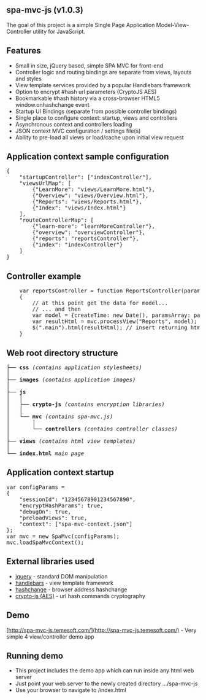 spa-mvc-js (v1.0.3)
-------------------

The goal of this project is a simple Single Page Application Model-View-Controller utility for JavaScript.

Features
--------
* Small in size, jQuery based, simple SPA MVC for front-end
* Controller logic and routing bindings are separate from views, layouts and styles
* View template services provided by a popular Handlebars framework
* Option to encrypt #hash url parameters (CryptoJS AES)
* Bookmarkable #hash history via a cross-browser HTML5 window.onhashchange event
* Startup UI Bindings (separate from possible controller bindings)
* Single place to configure context: startup, views and controllers
* Asynchronous context and controllers loading
* JSON context MVC configuration / settings file(s)
* Ability to pre-load all views or load/cache upon initial view request

Application context sample configuration
----------------------------------------
<pre>
{
    "startupController": ["indexController"],
    "viewsUrlMap": [
        {"LearnMore": "views/LearnMore.html"},
        {"Overview": "views/Overview.html"},
        {"Reports": "views/Reports.html"},
        {"Index": "views/Index.html"}
    ],
    "routeControllerMap": [
        {"learn-more": "learnMoreController"},
        {"overview": "overviewController"},
        {"reports": "reportsController"},
        {"index": "indexController"}
    ]
}
</pre>


Controller example
------------------
<pre>
    var reportsController = function ReportsController(paramsArray)
    {
        // at this point get the data for model...
        // ... and then
        var model = {createTime: new Date(), paramsArray: paramsArray, someNewParam: receivedJsonData};
        var resultHtml = mvc.processView("Reports", model);  // html template views/Reports.html
        $(".main").html(resultHtml); // insert returning html into the dom
    }
</pre>


Web root directory structure
----------------------------
<pre>
├── <b>css</b> <em>(contains application stylesheets)</em>
│
├── <b>images</b> <em>(contains application images)</em>
│
├── <b>js</b>
│   │
│   ├── <b>crypto-js</b> <em>(contains encryption libraries)</em>
│   │
│   └── <b>mvc</b> <em>(contains spa-mvc.js)</em>
│       │
│       └── <b>controllers</b> <em>(contains controller classes)</em>
│
├── <b>views</b> <em>(contains html view templates)</em>
│
└── <b>index.html</b> <em>main page</em>
</pre>


Application context startup
---------------------------
<pre>
var configParams =
{
    "sessionId": "12345678901234567890",
    "encryptHashParams": true,
    "debugOn": true,
    "preloadViews": true,
    "context": ["spa-mvc-context.json"]
};
var mvc = new SpaMvc(configParams);
mvc.loadSpaMvcContext();
</pre>


External libraries used
-----------------------

* [jquery](http://jquery.com/) - standard DOM manipulation
* [handlebars](http://handlebarsjs.com/) - view template framework
* [hashchange](http://benalman.com/projects/jquery-hashchange-plugin/) - browser address hashchange
* [crypto-js (AES)](https://code.google.com/p/crypto-js/) - url hash commands cryptography


Demo
----
[http://spa-mvc-js.temesoft.com/](http://spa-mvc-js.temesoft.com/) - Very simple 4 view/controller demo app


Running demo
------------
* This project includes the demo app which can run inside any html web server
* Just point your web server to the newly created directory .../spa-mvc-js
* Use your browser to navigate to /index.html

